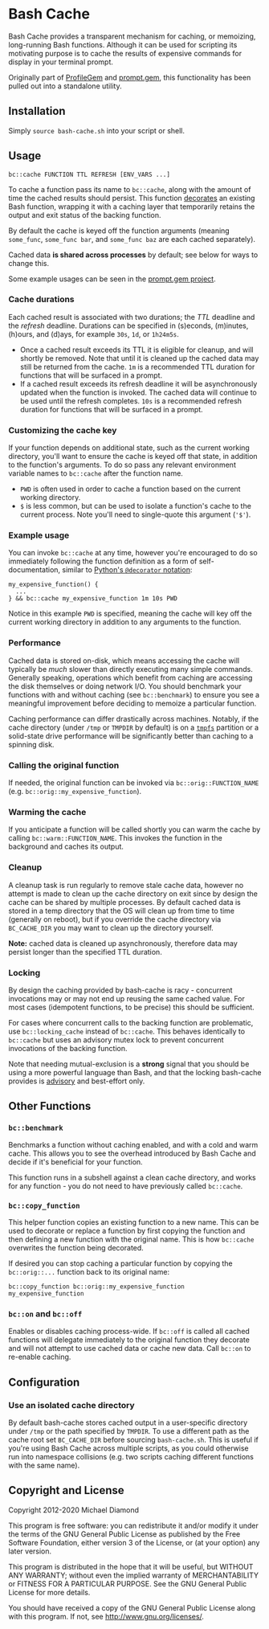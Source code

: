 # Bash Cache

Bash Cache provides a transparent mechanism for caching, or memoizing, long-running Bash functions.
Although it can be used for scripting its motivating purpose is to cache the results of expensive
commands for display in your terminal prompt.

Originally part of [ProfileGem](http://git.mwdiamond.com/profilegem) and
[prompt.gem](http://git.mwdiamond.com/prompt.gem), this functionality has been pulled out
into a standalone utility.

## Installation

Simply `source bash-cache.sh` into your script or shell.

## Usage

```
bc::cache FUNCTION TTL REFRESH [ENV_VARS ...]
```

To cache a function pass its name to `bc::cache`, along with the amount of time the cached results
should persist. This function [decorates](https://en.wikipedia.org/wiki/Decorator_pattern) an
existing Bash function, wrapping it with a caching layer that temporarily retains the output and
exit status of the backing function.

By default the cache is keyed off the function arguments (meaning `some_func`, `some_func bar`, and
`some_func baz` are each cached separately).

Cached data **is shared across processes** by default; see below for ways to change this.

Some example usages can be seen in the
[prompt.gem project](https://github.com/dimo414/prompt.gem/blob/master/env_functions.sh).

### Cache durations

Each cached result is associated with two durations; the *TTL* deadline and the *refresh* deadline.
Durations can be specified in (s)econds, (m)inutes, (h)ours, and (d)ays, for example `30s`, `1d`,
or `1h24m5s`. 

* Once a cached result exceeds its TTL it is eligible for cleanup, and will shortly be removed.
  Note that until it is cleaned up the cached data may still be returned from the cache.
  `1m` is a recommended TTL duration for functions that will be surfaced in a prompt.
* If a cached result exceeds its refresh deadline it will be asynchronously updated when the
  function is invoked. The cached data will continue to be used until the refresh completes.
  `10s` is a recommended refresh duration for functions that will be surfaced in a prompt.

### Customizing the cache key

If your function depends on additional state, such as the current working directory, you'll want to
ensure the cache is keyed off that state, in addition to the function's arguments. To do so pass
any relevant environment variable names to `bc::cache` after the function name.

* `PWD` is often used in order to cache a function based on the current working directory.
* `$` is less common, but can be used to isolate a function's cache to the current process. Note
  you'll need to single-quote this argument (`'$'`).

### Example usage

You can invoke `bc::cache` at any time, however you're encouraged to do so immediately following
the function definition as a form of self-documentation, similar to
[Python's `@decorator` notation](https://en.wikipedia.org/wiki/Python_syntax_and_semantics#Decorators):

```shell
my_expensive_function() {
  ...
} && bc::cache my_expensive_function 1m 10s PWD
```

Notice in this example `PWD` is specified, meaning the cache will key off the current working
directory in addition to any arguments to the function.

### Performance

Cached data is stored on-disk, which means accessing the cache will typically be *much* slower than
directly executing many simple commands. Generally speaking, operations which benefit from caching
are accessing the disk themselves or doing network I/O. You should benchmark your functions with and
without caching (see `bc::benchmark`) to ensure you see a meaningful improvement before deciding to
memoize a particular function.

Caching performance can differ drastically across machines. Notably, if the cache directory (under
`/tmp` or `TMPDIR` by default) is on a [`tmpfs`](https://en.wikipedia.org/wiki/Tmpfs) partition or a
solid-state drive performance will be significantly better than caching to a spinning disk.

### Calling the original function

If needed, the original function can be invoked via `bc::orig::FUNCTION_NAME` (e.g.
`bc::orig::my_expensive_function`).

### Warming the cache

If you anticipate a function will be called shortly you can warm the cache by calling
`bc::warm::FUNCTION_NAME`. This invokes the function in the background and caches its output.

### Cleanup

A cleanup task is run regularly to remove stale cache data, however no attempt is made to clean up
the cache directory on exit since by design the cache can be shared by multiple processes. By
default cached data is stored in a temp directory that the OS will clean up from time to time
(generally on reboot), but if you override the cache directory via `BC_CACHE_DIR` you may want to
clean up the directory yourself.

**Note:** cached data is cleaned up asynchronously, therefore data may persist longer than the
specified TTL duration.

### Locking

By design the caching provided by bash-cache is racy - concurrent invocations may or may not end up
reusing the same cached value. For most cases (idempotent functions, to be precise) this should be
sufficient.

For cases where concurrent calls to the backing function are problematic, use `bc::locking_cache`
instead of `bc::cache`. This behaves identically to `bc::cache` but uses an advisory mutex lock to
prevent concurrent invocations of the backing function.

Note that needing mutual-exclusion is a **strong** signal that you should be using a more powerful
language than Bash, and that the locking bash-cache provides is
[advisory](https://en.wikipedia.org/wiki/File_locking#In_Unix-like_systems) and best-effort only.

## Other Functions

### `bc::benchmark`

Benchmarks a function without caching enabled, and with a cold and warm cache. This allows you to
see the overhead introduced by Bash Cache and decide if it's beneficial for your function.

This function runs in a subshell against a clean cache directory, and works for any function - you
do not need to have previously called `bc::cache`.

### `bc::copy_function`

This helper function copies an existing function to a new name. This can be used to decorate or
replace a function by first copying the function and then defining a new function with the original
name. This is how `bc::cache` overwrites the function being decorated.

If desired you can stop caching a particular function by copying the `bc::orig::...` function back
to its original name:

```shell
bc::copy_function bc::orig::my_expensive_function my_expensive_function
```

### `bc::on` and `bc::off`

Enables or disables caching process-wide. If `bc::off` is called all cached functions will delegate
immediately to the original function they decorate and will not attempt to use cached data or
cache new data. Call `bc::on` to re-enable caching.

## Configuration

### Use an isolated cache directory

By default bash-cache stores cached output in a user-specific directory under `/tmp` or the path
specified by `TMPDIR`. To use a different path as the cache root set `BC_CACHE_DIR` before sourcing
`bash-cache.sh`. This is useful if you're using Bash Cache across multiple scripts, as you could
otherwise run into namespace collisions (e.g. two scripts caching different functions with the same
name).

## Copyright and License

Copyright 2012-2020 Michael Diamond

This program is free software: you can redistribute it and/or modify
it under the terms of the GNU General Public License as published by
the Free Software Foundation, either version 3 of the License, or
(at your option) any later version.

This program is distributed in the hope that it will be useful,
but WITHOUT ANY WARRANTY; without even the implied warranty of
MERCHANTABILITY or FITNESS FOR A PARTICULAR PURPOSE.  See the
GNU General Public License for more details.

You should have received a copy of the GNU General Public License
along with this program.  If not, see <http://www.gnu.org/licenses/>.
